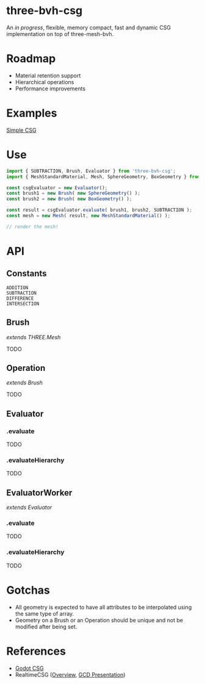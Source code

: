 # three-bvh-csg

An _in progress_, flexible, memory compact, fast and dynamic CSG implementation on top of three-mesh-bvh.

# Roadmap
- Material retention support
- Hierarchical operations
- Performance improvements

# Examples

[Simple CSG](https://gkjohnson.github.io/three-bvh-csg/examples/bundle/index.html)

# Use

```js
import { SUBTRACTION, Brush, Evaluator } from 'three-bvh-csg';
import { MeshStandardMaterial, Mesh, SphereGeometry, BoxGeometry } from 'three';

const csgEvaluator = new Evaluator();
const brush1 = new Brush( new SphereGeometry() );
const brush2 = new Brush( new BoxGeometry() );

const result = csgEvaluator.evaluate( brush1, brush2, SUBTRACTION );
const mesh = new Mesh( result, new MeshStandardMaterial() );

// render the mesh!
```

# API

## Constants

```
ADDITION
SUBTRACTION
DIFFERENCE
INTERSECTION
```

## Brush

_extends THREE.Mesh_

TODO

## Operation

_extends Brush_

TODO

## Evaluator

### .evaluate

TODO

### .evaluateHierarchy

TODO

## EvaluatorWorker

_extends Evaluator_

### .evaluate

TODO

### .evaluateHierarchy

TODO

# Gotchas
- All geometry is expected to have all attributes to be interpolated using the same type of array.
- Geometry on a Brush or an Operation should be unique and not be modified after being set.

# References
- [Godot CSG](https://github.com/godotengine/godot/blob/master/modules/csg/csg.cpp)
- RealtimeCSG ([Overview](https://www.youtube.com/watch?v=uqaiUMuGlRc), [GCD Presentation](https://www.youtube.com/watch?v=Iqmg4gblreo))
